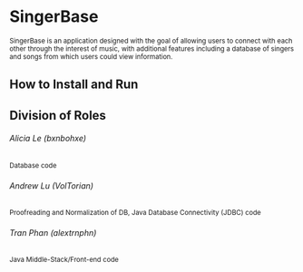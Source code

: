 # SingerBase
<sub>SingerBase is an application designed with the goal of allowing users to connect with each other through the interest of music, with additional features including a database of singers and songs from which users could view information.</sub>
## How to Install and Run
<sub></sub>
## Division of Roles
###### Alicia Le (bxnbohxe)
<sub>Database code</sub>
###### Andrew Lu (VolTorian)
<sub>Proofreading and Normalization of DB, Java Database Connectivity (JDBC) code</sub>
###### Tran Phan (alextrnphn)
<sub>Java Middle-Stack/Front-end code</sub>
